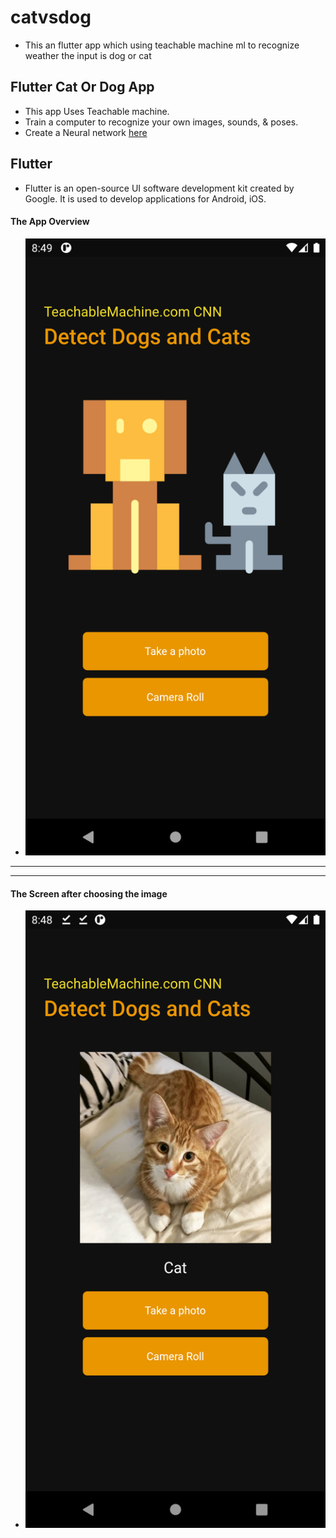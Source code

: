 # catvsdog

- This an flutter app which using teachable machine ml to recognize weather the input is dog or cat

## Flutter Cat Or Dog App

- This app Uses Teachable machine.
- Train a computer to recognize your own images, sounds, & poses. 
- Create a Neural network [here](https://teachablemachine.withgoogle.com/)

## Flutter 
- Flutter is an open-source UI software development kit created by Google. It is used to develop applications for Android, iOS.

#### The App Overview
  - ![homescreen](https://github.com/NacharamSuraj/catvsdog/blob/master/first.png)
  ---
  ---
  #### The Screen after choosing the image
  - ![afterchoosinginput](https://github.com/NacharamSuraj/catvsdog/blob/master/afterchoosing.png)
